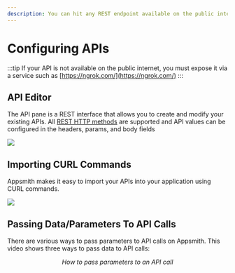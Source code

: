 ```yaml
---
description: You can hit any REST endpoint available on the public internet
---
```


# Configuring APIs

:::tip
If your API is not available on the public internet, you must expose it via a service such as [https://ngrok.com/](https://ngrok.com/)
:::

## API Editor

The API pane is a REST interface that allows you to create and modify your existing APIs. All [REST HTTP methods](https://www.w3schools.in/restful-web-services/rest-methods) are supported and API values can be configured in the headers, params, and body fields

![](</img/create_api_(1).gif>)

## Importing CURL Commands

Appsmith makes it easy to import your APIs into your application using CURL commands.

![](</img/import_curl_(1).gif>)

## Passing Data/Parameters To API Calls

There are various ways to pass parameters to API calls on Appsmith. This video shows three ways to pass data to API calls:

<figure>
  <object data="https://www.youtube.com/embed/znaaDiQbAS8?autoplay=0" width='860px' height='515px'></object> 
  <figcaption align="center"><i>How to pass parameters to an API call</i></figcaption>
</figure>
